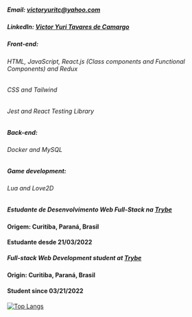 ##### Email: victoryuritc@yahoo.com
##### LinkedIn: [Victor Yuri Tavares de Camargo](https://www.linkedin.com/in/victor-yuri-tavares-de-camargo/)

##### Front-end:
###### HTML, JavaScript, React.js (Class components and Functional Components) and Redux
###### CSS and Tailwind
###### Jest and React Testing Library

##### Back-end:
###### Docker and MySQL

##### Game development:
###### Lua and Love2D

##### Estudante de Desenvolvimento Web Full-Stack na [Trybe](https://github.com/tryber)
#### Origem: Curitiba, Paraná, Brasil
#### Estudante desde 21/03/2022

##### Full-stack Web Development student at [Trybe](https://github.com/tryber)
#### Origin: Curitiba, Paraná, Brasil
#### Student since 03/21/2022


[![Top Langs](https://github-readme-stats.vercel.app/api/top-langs/?username=VictorYuriTC)](https://github.com/anuraghazra/github-readme-stats)


<!--
**VictorYuriTC/VictorYuriTC** is a ✨ _special_ ✨ repository because its `README.md` (this file) appears on your GitHub profile.

Here are some ideas to get you started:

- 🔭 I’m currently working on ...
- 🌱 I’m currently learning ...
- 👯 I’m looking to collaborate on ...
- 🤔 I’m looking for help with ...
- 💬 Ask me about ...
- 📫 How to reach me: ...
- 😄 Pronouns: ...
- ⚡ Fun fact: ...
-->
